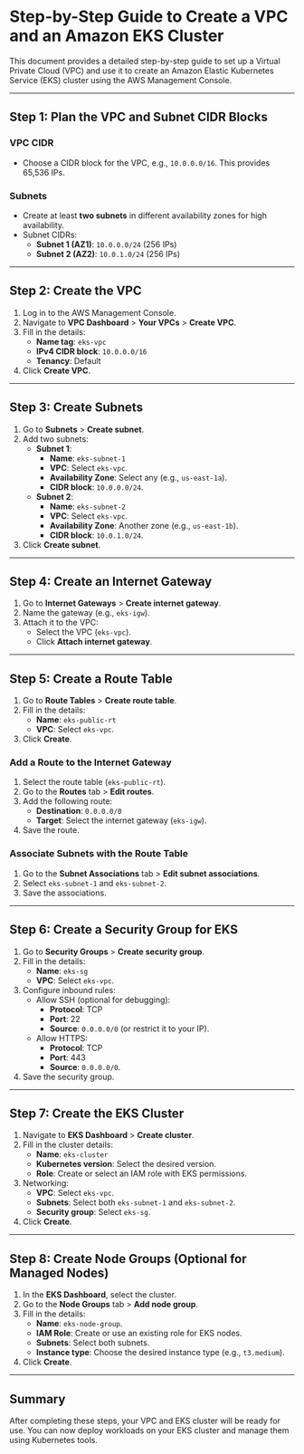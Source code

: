 # Step-by-Step Guide to Create a VPC and an Amazon EKS Cluster

This document provides a detailed step-by-step guide to set up a Virtual Private Cloud (VPC) and use it to create an Amazon Elastic Kubernetes Service (EKS) cluster using the AWS Management Console.

---

## Step 1: Plan the VPC and Subnet CIDR Blocks

### VPC CIDR
- Choose a CIDR block for the VPC, e.g., `10.0.0.0/16`. This provides 65,536 IPs.

### Subnets
- Create at least **two subnets** in different availability zones for high availability.
- Subnet CIDRs:
  - **Subnet 1 (AZ1)**: `10.0.0.0/24` (256 IPs)
  - **Subnet 2 (AZ2)**: `10.0.1.0/24` (256 IPs)

---

## Step 2: Create the VPC
1. Log in to the AWS Management Console.
2. Navigate to **VPC Dashboard** > **Your VPCs** > **Create VPC**.
3. Fill in the details:
   - **Name tag**: `eks-vpc`
   - **IPv4 CIDR block**: `10.0.0.0/16`
   - **Tenancy**: Default
4. Click **Create VPC**.

---

## Step 3: Create Subnets
1. Go to **Subnets** > **Create subnet**.
2. Add two subnets:
   - **Subnet 1**:
     - **Name**: `eks-subnet-1`
     - **VPC**: Select `eks-vpc`.
     - **Availability Zone**: Select any (e.g., `us-east-1a`).
     - **CIDR block**: `10.0.0.0/24`.
   - **Subnet 2**:
     - **Name**: `eks-subnet-2`
     - **VPC**: Select `eks-vpc`.
     - **Availability Zone**: Another zone (e.g., `us-east-1b`).
     - **CIDR block**: `10.0.1.0/24`.
3. Click **Create subnet**.

---

## Step 4: Create an Internet Gateway
1. Go to **Internet Gateways** > **Create internet gateway**.
2. Name the gateway (e.g., `eks-igw`).
3. Attach it to the VPC:
   - Select the VPC (`eks-vpc`).
   - Click **Attach internet gateway**.

---

## Step 5: Create a Route Table
1. Go to **Route Tables** > **Create route table**.
2. Fill in the details:
   - **Name**: `eks-public-rt`
   - **VPC**: Select `eks-vpc`.
3. Click **Create**.

### Add a Route to the Internet Gateway
1. Select the route table (`eks-public-rt`).
2. Go to the **Routes** tab > **Edit routes**.
3. Add the following route:
   - **Destination**: `0.0.0.0/0`
   - **Target**: Select the internet gateway (`eks-igw`).
4. Save the route.

### Associate Subnets with the Route Table
1. Go to the **Subnet Associations** tab > **Edit subnet associations**.
2. Select `eks-subnet-1` and `eks-subnet-2`.
3. Save the associations.

---

## Step 6: Create a Security Group for EKS
1. Go to **Security Groups** > **Create security group**.
2. Fill in the details:
   - **Name**: `eks-sg`
   - **VPC**: Select `eks-vpc`.
3. Configure inbound rules:
   - Allow SSH (optional for debugging):
     - **Protocol**: TCP
     - **Port**: 22
     - **Source**: `0.0.0.0/0` (or restrict it to your IP).
   - Allow HTTPS:
     - **Protocol**: TCP
     - **Port**: 443
     - **Source**: `0.0.0.0/0`.
4. Save the security group.

---

## Step 7: Create the EKS Cluster
1. Navigate to **EKS Dashboard** > **Create cluster**.
2. Fill in the cluster details:
   - **Name**: `eks-cluster`
   - **Kubernetes version**: Select the desired version.
   - **Role**: Create or select an IAM role with EKS permissions.
3. Networking:
   - **VPC**: Select `eks-vpc`.
   - **Subnets**: Select both `eks-subnet-1` and `eks-subnet-2`.
   - **Security group**: Select `eks-sg`.
4. Click **Create**.

---

## Step 8: Create Node Groups (Optional for Managed Nodes)
1. In the **EKS Dashboard**, select the cluster.
2. Go to the **Node Groups** tab > **Add node group**.
3. Fill in the details:
   - **Name**: `eks-node-group`.
   - **IAM Role**: Create or use an existing role for EKS nodes.
   - **Subnets**: Select both subnets.
   - **Instance type**: Choose the desired instance type (e.g., `t3.medium`).
4. Click **Create**.

---

## Summary
After completing these steps, your VPC and EKS cluster will be ready for use. You can now deploy workloads on your EKS cluster and manage them using Kubernetes tools.

